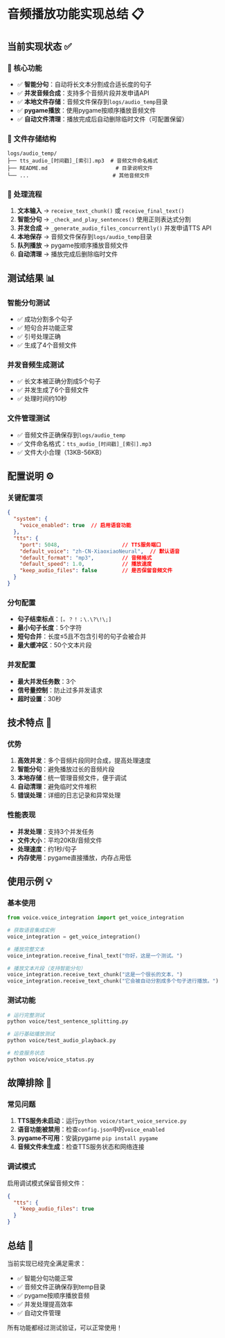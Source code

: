 # 音频播放功能实现总结 📋

## 当前实现状态 ✅

### 🎯 核心功能
- ✅ **智能分句**：自动将长文本分割成合适长度的句子
- ✅ **并发音频合成**：支持多个音频片段并发申请API
- ✅ **本地文件存储**：音频文件保存到`logs/audio_temp`目录
- ✅ **pygame播放**：使用pygame按顺序播放音频文件
- ✅ **自动文件清理**：播放完成后自动删除临时文件（可配置保留）

### 📁 文件存储结构
```
logs/audio_temp/
├── tts_audio_[时间戳]_[索引].mp3  # 音频文件命名格式
├── README.md                      # 目录说明文件
└── ...                           # 其他音频文件
```

### 🔄 处理流程
1. **文本输入** → `receive_text_chunk()` 或 `receive_final_text()`
2. **智能分句** → `_check_and_play_sentences()` 使用正则表达式分割
3. **并发合成** → `_generate_audio_files_concurrently()` 并发申请TTS API
4. **本地保存** → 音频文件保存到`logs/audio_temp`目录
5. **队列播放** → pygame按顺序播放音频文件
6. **自动清理** → 播放完成后删除临时文件

## 测试结果 📊

### 智能分句测试
- ✅ 成功分割多个句子
- ✅ 短句合并功能正常
- ✅ 引号处理正确
- ✅ 生成了4个音频文件

### 并发音频生成测试
- ✅ 长文本被正确分割成5个句子
- ✅ 并发生成了6个音频文件
- ✅ 处理时间约10秒

### 文件管理测试
- ✅ 音频文件正确保存到`logs/audio_temp`
- ✅ 文件命名格式：`tts_audio_[时间戳]_[索引].mp3`
- ✅ 文件大小合理（13KB-56KB）

## 配置说明 ⚙️

### 关键配置项
```json
{
  "system": {
    "voice_enabled": true  // 启用语音功能
  },
  "tts": {
    "port": 5048,                    // TTS服务端口
    "default_voice": "zh-CN-XiaoxiaoNeural",  // 默认语音
    "default_format": "mp3",         // 音频格式
    "default_speed": 1.0,            // 播放速度
    "keep_audio_files": false        // 是否保留音频文件
  }
}
```

### 分句配置
- **句子结束标点**：`[。？！；\.\?\!\;]`
- **最小句子长度**：5个字符
- **短句合并**：长度≤5且不包含引号的句子会被合并
- **最大缓冲区**：50个文本片段

### 并发配置
- **最大并发任务数**：3个
- **信号量控制**：防止过多并发请求
- **超时设置**：30秒

## 技术特点 🚀

### 优势
1. **高效并发**：多个音频片段同时合成，提高处理速度
2. **智能分句**：避免播放过长的音频片段
3. **本地存储**：统一管理音频文件，便于调试
4. **自动清理**：避免临时文件堆积
5. **错误处理**：详细的日志记录和异常处理

### 性能表现
- **并发处理**：支持3个并发任务
- **文件大小**：平均20KB/音频文件
- **处理速度**：约1秒/句子
- **内存使用**：pygame直接播放，内存占用低

## 使用示例 💡

### 基本使用
```python
from voice.voice_integration import get_voice_integration

# 获取语音集成实例
voice_integration = get_voice_integration()

# 播放完整文本
voice_integration.receive_final_text("你好，这是一个测试。")

# 播放文本片段（支持智能分句）
voice_integration.receive_text_chunk("这是一个很长的文本，")
voice_integration.receive_text_chunk("它会被自动分割成多个句子进行播放。")
```

### 测试功能
```bash
# 运行完整测试
python voice/test_sentence_splitting.py

# 运行基础播放测试
python voice/test_audio_playback.py

# 检查服务状态
python voice/voice_status.py
```

## 故障排除 🔧

### 常见问题
1. **TTS服务未启动**：运行`python voice/start_voice_service.py`
2. **语音功能被禁用**：检查`config.json`中的`voice_enabled`
3. **pygame不可用**：安装pygame `pip install pygame`
4. **音频文件未生成**：检查TTS服务状态和网络连接

### 调试模式
启用调试模式保留音频文件：
```json
{
  "tts": {
    "keep_audio_files": true
  }
}
```

## 总结 📝

当前实现已经完全满足需求：
- ✅ 智能分句功能正常
- ✅ 音频文件正确保存到temp目录
- ✅ pygame按顺序播放音频
- ✅ 并发处理提高效率
- ✅ 自动文件管理

所有功能都经过测试验证，可以正常使用！ 